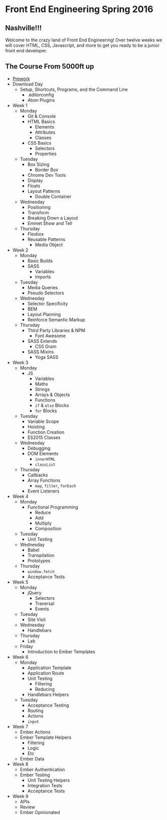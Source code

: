 # Front End Engineering Spring 2016

## Nashville!!!

Welcome to the crazy land of Front End Engineering!
Over twelve weeks we will cover HTML, CSS, Javascript, and more to get you ready to be a junior front end developer.

## The Course From 5000ft up

* [Prework](prework/index.html)
* Download Day
  - Setup, Shortcuts, Programs, and the Command Line
    * .editorconfig
    * Atom Plugins
* Week 1
  - Monday
    * Git & Console
    * HTML Basics
      - Elements
      - Attributes
      - Classes
    * CSS Basics
      - Selectors
      - Properties
  - Tuesday
    * Box Sizing
      - Border Box
    * Chrome Dev Tools
    * Display
    * Floats
    * Layout Patterns
      - Double Container
  - Wednesday
    * Positioning
    * Transform
    * Breaking Down a Layout
    * Emmet Show and Tell
  - Thursday
    * Flexbox
    * Reusable Patterns
      - Media Object
* Week 2
  - Monday
    * Basic Builds
    * SASS
      - Variables
      - Imports
  - Tuesday
    * Media Queries
    * Pseudo Selectors
  - Wednesday
    * Selector Specificity
    * BEM
    * Layout Planning
    * Reinforce Semantic Markup
  - Thursday
    * Third Party Libraries & NPM
      - Font Awesome
    * SASS Extends
      - CSS Gram
    * SASS Mixins
      - Yoga SASS
* Week 3
  - Monday
    * JS
      - Variables
      - Maths
      - Strings
      - Arrays & Objects
      - Functions
      - `if` & `else` Blocks
      - `for` Blocks
  - Tuesday
    * Variable Scope
    * Hoisting
    * Function Creation
    * ES2015 Classes
  - Wednesday
    * Debugging
    * DOM Elements
      - `innerHTML`
      - `classList`
  - Thursday
    * Callbacks
    * Array Functions
      - `map`, `filter`, `forEach`
    * Event Listeners
* Week 4
  - Monday
    * Functional Programming
      - Reduce
      - Add
      - Multiply
      - Composition
  - Tuesday
    * Unit Testing
  - Wednesday
    * Babel
    * Transpilation
    * Prototypes
  - Thursday
    * `window.fetch`
    * Acceptance Tests
* Week 5
  - Monday
    * jQuery
      - Selectors
      - Traversal
      - Events
  - Tuesday
    * Site Visit
  - Wednesday
    * Handlebars
  - Thursday
    * Lab
  - Friday
    * Introduction to Ember Templates
* Week 6
  - Monday
    * Application Template
    * Application Route
    * Unit Testing
      - Filtering
      - Reducing
    * Handlebars Helpers
  - Tuesday
    * Acceptance Testing
    * Routing
    * Actions
    * `input`
* Week 7
  - Ember Actions
  - Ember Template Helpers
    * Filtering
    * Logic
    * Etc
  - Ember Data
* Week 8
  - Ember Authentication
  - Ember Testing
    * Unit Testing Helpers
    + Integration Tests
    + Acceptance Tests
* Week 9
  - APIs
  - Review
  - Ember Opinionated
